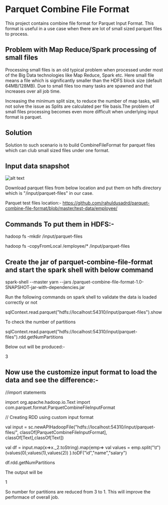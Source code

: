 # Parquet Combine File Format
This project contains combine file format for Parquet Input Format. This format is useful in a use case when there are lot of small sized parquet files to process.


Problem with Map Reduce/Spark processing of small files
---------------------------------------------------------------------------------------------------------------------------------------
Processing small files is an old typical problem when processed under most of the Big Data technologies like Map Reduce, Spark etc. Here small file means a file which is significantly smaller than the HDFS block size (default 64MB/128MB). Due to small files too many tasks are spawned and that increases over all job time.

Increasing the minimum split size, to reduce the number of map tasks, will not solve the issue as Splits are calculated per file basis.The problem of small files processing becomes even more difficult when underlying input format is parquet.

Solution
----------------------------------------------------------------------------------------------------------------------------------------

Solution to such scenario is to build CombineFileFormat for parquet files which can club small sized files under one format.

Input data snapshot
----------------------------------------------------------------------------------------------------------------------------------------
![alt text](https://github.com/rahuldusadrd/parquet-combine-file-format/blob/master/images/data.png)



Download parquet files from below location and put them on hdfs directory which is "/input/parquet-files" in our case.

Parquet test files location:- https://github.com/rahuldusadrd/parquet-combine-file-format/blob/master/test-data/employee/

Commands To put them in HDFS:-
----------------------------------------------------------------------------------------------------------------------------------------
hadoop fs -mkdir /input/parquet-files

hadoop fs -copyFromLocal <local-dir>/employee/* /input/parquet-files

Create the jar of parquet-combine-file-format and start the spark shell with below command
-----------------------------------------------------------------------------------------------------------------------------------------
spark-shell --master yarn --jars <jar location>/parquet-combine-file-format-1.0-SNAPSHOT-jar-with-dependencies.jar
  
Run the following commands on spark shell to validate the data is loaded correctly or not

sqlContext.read.parquet("hdfs://localhost:54310/input/parquet-files").show


To check the number of partitions

sqlContext.read.parquet("hdfs://localhost:54310/input/parquet-files").rdd.getNumPartitions

Below out will be produced:-

3


Now use the customize input format to load the data and see the difference:-
----------------------------------------------------------------------------------------------------------------------------------------

//import statements

import org.apache.hadoop.io.Text
import com.parquet.format.ParquetCombineFileInputFormat

// Creating RDD using custom input format

val input = sc.newAPIHadoopFile("hdfs://localhost:54310/input/parquet-files/", classOf[ParquetCombineFileInputFormat], classOf[Text],classOf[Text])

val df = input.map(x=>x._2.toString).map{emp=>
val values = emp.split("\t")
(values(0),values(1),values(2))
}.toDF("id","name","salary")


df.rdd.getNumPartitions


The output will be

1



So number for partitions are reduced from 3 to 1. This will improve the performace of overall job.

